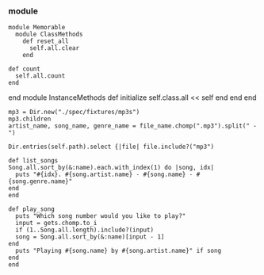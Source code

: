 ### module

```
module Memorable
  module ClassMethods
    def reset_all
      self.all.clear
    end
```



    def count
      self.all.count
    end
  end
  module InstanceMethods
    def initialize
    self.class.all << self
    end
  end
end

```
mp3 = Dir.new("./spec/fixtures/mp3s")
mp3.children
artist_name, song_name, genre_name = file_name.chomp(".mp3").split(" - ")
```

[^This sets each element to a variable in chronlogical oder]: 



```
Dir.entries(self.path).select {|file| file.include?("mp3") 
```

[^brings up the direrory of file than iterates over them to lookind for mp3s]: 

```
def list_songs
Song.all.sort_by(&:name).each.with_index(1) do |song, idx|
  puts "#{idx}. #{song.artist.name} - #{song.name} - #{song.genre.name}"
end
end
```



```
def play_song
  puts "Which song number would you like to play?"
  input = gets.chomp.to_i
  if (1..Song.all.length).include?(input)
  song = Song.all.sort_by(&:name)[input - 1]
end
  puts "Playing #{song.name} by #{song.artist.name}" if song
end
end
```


